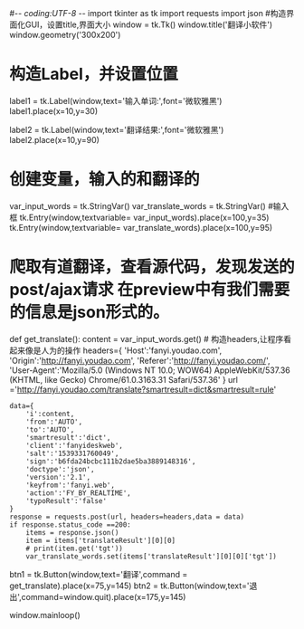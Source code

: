 #-*- coding:UTF-8 -*-
import tkinter as tk
import requests
import json
#构造界面化GUI，设置title,界面大小
window = tk.Tk()
window.title('翻译小软件')
window.geometry('300x200')
# 构造Label，并设置位置
label1 = tk.Label(window,text='输入单词:',font='微软雅黑')
label1.place(x=10,y=30)

label2 = tk.Label(window,text='翻译结果:',font='微软雅黑')
label2.place(x=10,y=90)
# 创建变量，输入的和翻译的
var_input_words = tk.StringVar()
var_translate_words = tk.StringVar()
#输入框
tk.Entry(window,textvariable= var_input_words).place(x=100,y=35)
tk.Entry(window,textvariable= var_translate_words).place(x=100,y=95)
# 爬取有道翻译，查看源代码，发现发送的post/ajax请求 在preview中有我们需要的信息是json形式的。
def get_translate():
    content = var_input_words.get()
    # 构造headers,让程序看起来像是人为的操作
    headers={
        'Host':'fanyi.youdao.com',
        'Origin':'http://fanyi.youdao.com',
        'Referer':'http://fanyi.youdao.com/',
        'User-Agent':'Mozilla/5.0 (Windows NT 10.0; WOW64) AppleWebKit/537.36 (KHTML, like Gecko) Chrome/61.0.3163.31 Safari/537.36'
    }
    url ='http://fanyi.youdao.com/translate?smartresult=dict&smartresult=rule'

    data={
        'i':content,
        'from':'AUTO',
        'to':'AUTO',
        'smartresult':'dict',
        'client':'fanyideskweb',
        'salt':'1539331760049',
        'sign':'b6fda24bcbc111b2dae5ba3889148316',
        'doctype':'json',
        'version':'2.1',
        'keyfrom':'fanyi.web',
        'action':'FY_BY_REALTIME',
        'typoResult':'false'
    }
    response = requests.post(url, headers=headers,data = data)
    if response.status_code ==200:
        items = response.json()
        item = items['translateResult'][0][0]
        # print(item.get('tgt'))
        var_translate_words.set(items['translateResult'][0][0]['tgt'])
    
btn1 = tk.Button(window,text='翻译',command = get_translate).place(x=75,y=145)
btn2 = tk.Button(window,text='退出',command=window.quit).place(x=175,y=145)

window.mainloop()
